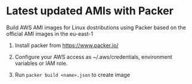 # Latest updated AMIs with Packer

Build AWS AMI images for Linux dostributions using Packer based on the official AMI images in the eu-east-1

1. Install packer from https://www.packer.io/
2. Configure your AWS access as ~/.aws/credentials, environment variables or IAM role.

3. Run ```packer build <name>.json``` to create image
